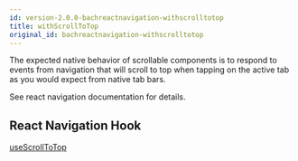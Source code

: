 ```yaml
---
id: version-2.0.0-bachreactnavigation-withscrolltotop
title: withScrollToTop
original_id: bachreactnavigation-withscrolltotop
---
```


The expected native behavior of scrollable components is to respond to events from navigation that will scroll to top when tapping on the active tab as you would expect from native tab bars.

See react navigation documentation for details.

## React Navigation Hook

[useScrollToTop](https://reactnavigation.org/docs/use-scroll-to-top)
